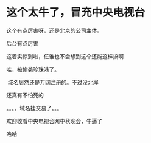 # 这个太牛了，冒充中央电视台


这个有点厉害呀，还是北京的公司主体。<img id="aimg_DV58y" onclick="zoom(this, this.src, 0, 0, 0)" class="zoom" src="https://cdn.jsdelivr.net/gh/hishis/forum-master/public/images/patch.gif" onmouseover="img_onmouseoverfunc(this)" onload="thumbImg(this)" border="0" alt="" />

后台有点厉害

这着实惊到啦，任谁也不会想到这个还能这样搞啊<img src="static/image/smiley/default/biggrin.gif" smilieid="3" border="0" alt="" /> 

哇，被偷袭珍珠港了。

<img src="static/image/smiley/yct/010.gif" smilieid="41" border="0" alt="" /> 域名居然还是万网注册的。不过没北岸

还真有不怕死的

。。。。域名挂交易了。。。

欢迎收看中央电视台网中秋晚会，牛逼了

哈哈
